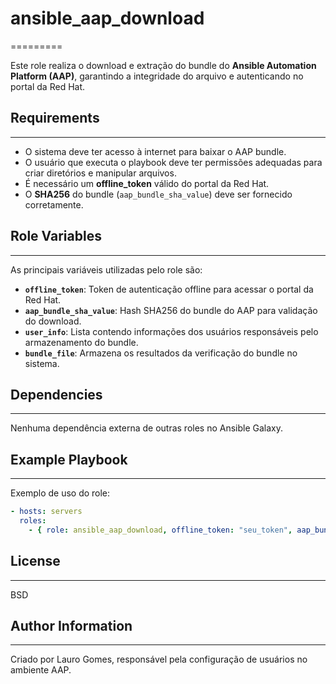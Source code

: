# ansible_aap_download
=========

Este role realiza o download e extração do bundle do **Ansible Automation Platform (AAP)**, garantindo a integridade do arquivo e autenticando no portal da Red Hat.

## Requirements
------------

- O sistema deve ter acesso à internet para baixar o AAP bundle.
- O usuário que executa o playbook deve ter permissões adequadas para criar diretórios e manipular arquivos.
- É necessário um **offline_token** válido do portal da Red Hat.
- O **SHA256** do bundle (`aap_bundle_sha_value`) deve ser fornecido corretamente.

## Role Variables
--------------

As principais variáveis utilizadas pelo role são:

- **`offline_token`**: Token de autenticação offline para acessar o portal da Red Hat.
- **`aap_bundle_sha_value`**: Hash SHA256 do bundle do AAP para validação do download.
- **`user_info`**: Lista contendo informações dos usuários responsáveis pelo armazenamento do bundle.
- **`bundle_file`**: Armazena os resultados da verificação do bundle no sistema.

## Dependencies
------------

Nenhuma dependência externa de outras roles no Ansible Galaxy.

## Example Playbook
----------------

Exemplo de uso do role:

```yaml
- hosts: servers
  roles:
    - { role: ansible_aap_download, offline_token: "seu_token", aap_bundle_sha_value: "seu_sha256" }
```

## License
-------

BSD

## Author Information
------------------

Criado por Lauro Gomes, responsável pela configuração de usuários no ambiente AAP.
